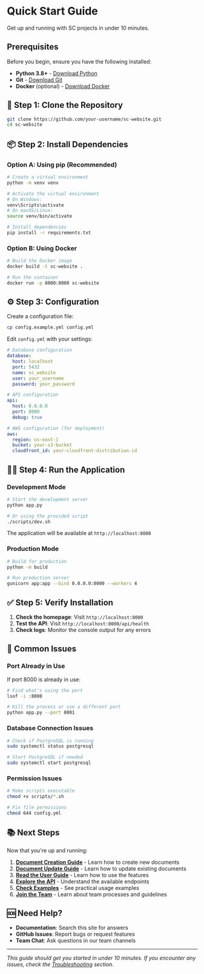 # Quick Start Guide

Get up and running with SC projects in under 10 minutes.

## Prerequisites

Before you begin, ensure you have the following installed:

- **Python 3.8+** - [Download Python](https://www.python.org/downloads/)
- **Git** - [Download Git](https://git-scm.com/downloads)
- **Docker** (optional) - [Download Docker](https://www.docker.com/products/docker-desktop)

## 🚀 Step 1: Clone the Repository

```bash
git clone https://github.com/your-username/sc-website.git
cd sc-website
```

## 📦 Step 2: Install Dependencies

### Option A: Using pip (Recommended)

```bash
# Create a virtual environment
python -m venv venv

# Activate the virtual environment
# On Windows:
venv\Scripts\activate
# On macOS/Linux:
source venv/bin/activate

# Install dependencies
pip install -r requirements.txt
```

### Option B: Using Docker

```bash
# Build the Docker image
docker build -t sc-website .

# Run the container
docker run -p 8000:8000 sc-website
```

## ⚙️ Step 3: Configuration

Create a configuration file:

```bash
cp config.example.yml config.yml
```

Edit `config.yml` with your settings:

```yaml
# Database configuration
database:
  host: localhost
  port: 5432
  name: sc_website
  user: your_username
  password: your_password

# API configuration
api:
  host: 0.0.0.0
  port: 8000
  debug: true

# AWS configuration (for deployment)
aws:
  region: us-east-1
  bucket: your-s3-bucket
  cloudfront_id: your-cloudfront-distribution-id
```

## 🏃‍♂️ Step 4: Run the Application

### Development Mode

```bash
# Start the development server
python app.py

# Or using the provided script
./scripts/dev.sh
```

The application will be available at `http://localhost:8000`

### Production Mode

```bash
# Build for production
python -m build

# Run production server
gunicorn app:app --bind 0.0.0.0:8000 --workers 4
```

## ✅ Step 5: Verify Installation

1. **Check the homepage**: Visit `http://localhost:8000`
2. **Test the API**: Visit `http://localhost:8000/api/health`
3. **Check logs**: Monitor the console output for any errors

## 🔧 Common Issues

### Port Already in Use

If port 8000 is already in use:

```bash
# Find what's using the port
lsof -i :8000

# Kill the process or use a different port
python app.py --port 8001
```

### Database Connection Issues

```bash
# Check if PostgreSQL is running
sudo systemctl status postgresql

# Start PostgreSQL if needed
sudo systemctl start postgresql
```

### Permission Issues

```bash
# Make scripts executable
chmod +x scripts/*.sh

# Fix file permissions
chmod 644 config.yml
```

## 📚 Next Steps

Now that you're up and running:

1. **[Document Creation Guide](document-creation.md)** - Learn how to create new documents
2. **[Document Update Guide](document-updates.md)** - Learn how to update existing documents
3. **[Read the User Guide](user-guide/)** - Learn how to use the features
4. **[Explore the API](api/)** - Understand the available endpoints
5. **[Check Examples](user-guide/examples.md)** - See practical usage examples
6. **[Join the Team](team/)** - Learn about team processes and guidelines

## 🆘 Need Help?

- **Documentation**: Search this site for answers
- **GitHub Issues**: Report bugs or request features
- **Team Chat**: Ask questions in our team channels

---

*This guide should get you started in under 10 minutes. If you encounter any issues, check the [Troubleshooting](getting-started/troubleshooting.md) section.* 
